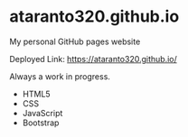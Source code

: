 # ataranto320.github.io
My personal GitHub pages website

Deployed Link: https://ataranto320.github.io/

Always a work in progress.

- HTML5
- CSS
- JavaScript
- Bootstrap